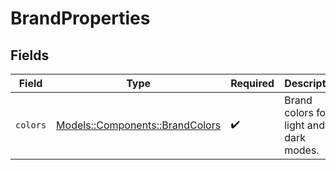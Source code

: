 # BrandProperties


## Fields

| Field                                                                 | Type                                                                  | Required                                                              | Description                                                           |
| --------------------------------------------------------------------- | --------------------------------------------------------------------- | --------------------------------------------------------------------- | --------------------------------------------------------------------- |
| `colors`                                                              | [Models::Components::BrandColors](../../models/shared/brandcolors.md) | :heavy_check_mark:                                                    | Brand colors for light and dark modes.                                |